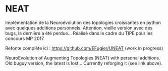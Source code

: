 # NEAT
Implémentation de la Neuroévolution des topologies croissantes en python avec quelques additions personnels. Attention, vieille version avec des bugs, la dernière a été perdue...
Réalisé dans le cadre du TIPE pour les concours MP 2017.

Refonte complète ici : 
https://github.com/EFugier/UNEAT   (work in progress)

NeuroEvolution of Augmenting Topologies (NEAT) with personal additions. Old buguy version, the latest is lost...
Currently reforging it (see link above).


